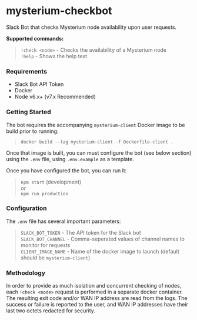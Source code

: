 # mysterium-checkbot
Slack Bot that checks Mysterium node availability upon user requests.

**Supported commands:**
> `!check <node>` - Checks the availability of a Mysterium node  
> `!help` - Shows the help text

### Requirements
- Slack Bot API Token
- Docker
- Node v6.x+ (v7.x Recommended)

### Getting Started

The bot requires the accompanying `mysterium-client` Docker image to be build prior to running:

> `docker build --tag mysterium-client -f Dockerfile-client .`

Once that image is built, you can must configure the bot (see below section) using the `.env` file, using `.env.example` as a template.

Once you have configured the bot, you can run it:

> `npm start` (development)  
*or*  
> `npm run production`  

### Configuration

The `.env` file has several important parameters:

> `SLACK_BOT_TOKEN` - The API token for the Slack bot  
> `SLACK_BOT_CHANNEL` - Comma-seperated values of channel names to monitor for requests  
> `CLIENT_IMAGE_NAME` - Name of the docker image to launch (default should be `mysterium-client`)  

### Methodology

In order to provide as much isolation and concurrent checking of nodes, each `!check <node>` request is performed in a separate docker container. The resulting exit code and/or WAN IP address are read from the logs. The success or failure is reported to the user, and WAN IP addresses have their last two octets redacted for security.
